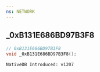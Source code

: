 ```yaml
---
ns: NETWORK
---
```

## _0xB131E686BD97B3F8

```c
// 0xB131E686BD97B3F8
void _0xB131E686BD97B3F8();
```

```
NativeDB Introduced: v1207
```

